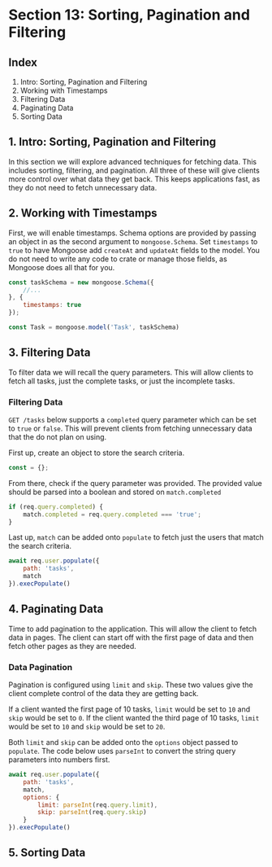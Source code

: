 # Section 13: Sorting, Pagination and Filtering

## Index
1. Intro: Sorting, Pagination and Filtering
2. Working with Timestamps
3. Filtering Data
4. Paginating Data
5. Sorting Data

## 1. Intro: Sorting, Pagination and Filtering
In this section we will explore advanced techniques for fetching data. This includes sorting, filtering, and pagination. All three of these will give clients more control over what data they get back. This keeps applications fast, as they do not need to fetch unnecessary data.

## 2. Working with Timestamps
First, we will enable timestamps. Schema options are provided by passing an object in as the second argument to `mongoose.Schema`. Set `timestamps` to `true` to have Mongoose add `createAt` and `updateAt` fields to the model. You do not need to write any code to crate or manage those fields, as Mongoose does all that for you.

```js
const taskSchema = new mongoose.Schema({
    //...
}, {
    timestamps: true
});

const Task = mongoose.model('Task', taskSchema)
```

## 3. Filtering Data
To filter data we will recall the query parameters. This will allow clients to fetch all tasks, just the complete tasks, or just the incomplete tasks.

### Filtering Data
`GET /tasks` below supports a `completed` query parameter which can be set to `true` or `false`. This will prevent clients from fetching unnecessary data that the do not plan on using.

First up, create an object to store the search criteria.

```js
const = {};
```

From there, check if the query parameter was provided. The provided value should be parsed into a boolean and stored on `match.completed`

```js
if (req.query.completed) {
    match.completed = req.query.completed === 'true';
}
```

Last up, `match` can be added onto `populate` to fetch just the users that match the search criteria.

```js
await req.user.populate({
    path: 'tasks',
    match
}).execPopulate()
```

## 4. Paginating Data
Time to add pagination to the application. This will allow the client to fetch data in pages. The client can start off with the first page of data and then fetch other pages as they are needed.

### Data Pagination
Pagination is configured using `limit` and `skip`. These two values give the client complete control of the data they are getting back.

If a client wanted the first page of 10 tasks, `limit` would be set to `10` and `skip` would be set to `0`. If the client wanted the third page of 10 tasks, `limit` would be set to `10` and `skip` would be set to `20`.

Both `limit` and `skip` can be added onto the `options` object passed to `populate`. The code below uses `parseInt` to convert the string query parameters into numbers first.

```js
await req.user.populate({
    path: 'tasks',
    match,
    options: {
        limit: parseInt(req.query.limit),
        skip: parseInt(req.query.skip)
    }
}).execPopulate()
```

## 5. Sorting Data

